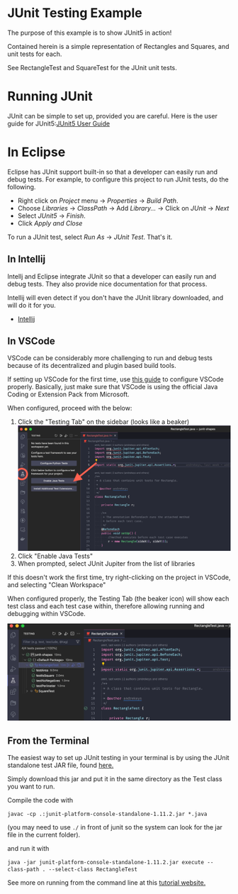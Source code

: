 # JUnit Testing Example

The purpose of this example is to show JUnit5 in action!

Contained herein is a simple representation of Rectangles 
and Squares, and unit tests for each. 

See RectangleTest and SquareTest for the JUnit unit tests.

# Running JUnit

JUnit can be simple to set up, provided you are careful. Here is the user guide for JUnit5:[JUnit5 User Guide](https://junit.org/junit5/docs/snapshot/user-guide/)

# In Eclipse

Eclipse has JUnit support built-in so that a developer can easily run and debug tests. For example, to configure this project to run JUnit tests, do the following.


* Right click on *Project* menu ->  *Properties* -> *Build Path*.
* Choose *Libraries* -> *ClassPath* -> Add *Library...* -> Click on *JUnit* -> *Next*
* Select *JUnit5* -> *Finish*.
* Click *Apply and Close*

To run a JUnit test, select *Run As* -> *JUnit Test*. That's it.

## In Intellij

Intellj and Eclipse integrate JUnit so that a developer can easily run and debug tests.
They also provide nice documentation for that process. 

Intellij will even detect if you don't have the JUnit library
downloaded, and will do it for you. 

- [Intellij](https://www.jetbrains.com/help/idea/junit.html#intellij)




## In VSCode

VSCode can be considerably more challenging to run and debug tests because
of its decentralized and plugin based build tools. 

If setting up VSCode for the first time, use [this guide](https://code.visualstudio.com/docs/languages/java#_install-visual-studio-code-for-java)
to configure VSCode properly. Basically, just make sure that VSCode is using the official 
Java Coding or Extension Pack from Microsoft.

When configured, proceed with the below:

1. Click the "Testing Tab" on the sidebar (looks like a beaker)
![TestingTab.png](resources/TestingTab.png)
2. Click "Enable Java Tests"
3. When prompted, select JUnit Jupiter from the list of libraries

If this doesn't work the first time, try right-clicking on the project in VSCode, 
and selecting "Clean Workspace"

When configured properly, the Testing Tab (the beaker icon) will show each test class and each test case
within, therefore allowing running and debugging within VSCode.

![TestingConfigured.png](resources/TestingConfigured.png)


## From the Terminal

The easiest way to set up JUnit testing in your terminal
is by using the JUnit standalone test JAR file, found
[here.](https://repo1.maven.org/maven2/org/junit/platform/junit-platform-console-standalone/1.11.2/junit-platform-console-standalone-1.11.2.jar)


Simply download this jar and put it in the same directory 
as the Test class you want to run.

Compile the code with 

    javac -cp .:junit-platform-console-standalone-1.11.2.jar *.java

(you may need to use `./` in front of junit so the system can look for the jar file in the current
folder).


and run it with

    java -jar junit-platform-console-standalone-1.11.2.jar execute --class-path . --select-class RectangleTest

See more on running from the command line at this
[tutorial website.](https://www.baeldung.com/junit-run-from-command-line)

